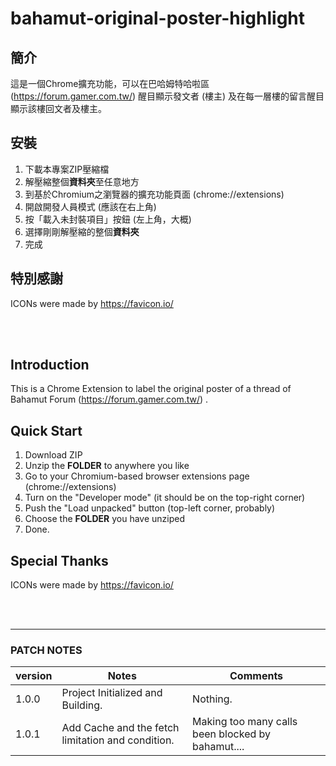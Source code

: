 # bahamut-original-poster-highlight

## 簡介
這是一個Chrome擴充功能，可以在巴哈姆特哈啦區 (https://forum.gamer.com.tw/) 醒目顯示發文者 (樓主) 及在每一層樓的留言醒目顯示該樓回文者及樓主。

## 安裝
1. 下載本專案ZIP壓縮檔
2. 解壓縮整個**資料夾**至任意地方
3. 到基於Chromium之瀏覽器的擴充功能頁面 (chrome://extensions)
4. 開啟開發人員模式 (應該在右上角)
5. 按「載入未封裝項目」按鈕 (左上角，大概)
6. 選擇剛剛解壓縮的整個**資料夾**
7. 完成

## 特別感謝
ICONs were made by https://favicon.io/

<br>
<br>

## Introduction

This is a Chrome Extension to label the original poster of a thread of Bahamut Forum (https://forum.gamer.com.tw/) .

## Quick Start
1. Download ZIP
2. Unzip the **FOLDER** to anywhere you like
3. Go to your Chromium-based browser extensions page (chrome://extensions)
4. Turn on the "Developer mode" (it should be on the top-right corner)
5. Push the "Load unpacked" button (top-left corner, probably)
6. Choose the **FOLDER** you have unziped
7. Done.

## Special Thanks
ICONs were made by https://favicon.io/

<br>
<br>

***
### PATCH NOTES

| version | Notes | Comments |
| ---     | ---   | -------------------------------|
| 1.0.0   | Project Initialized and Building. | Nothing. |
| 1.0.1   | Add Cache and the fetch limitation and condition. | Making too many calls been blocked by bahamut.... |